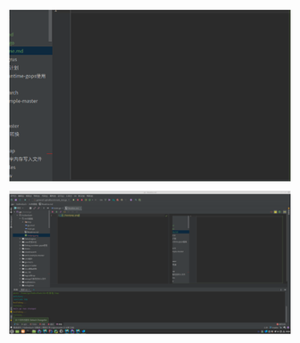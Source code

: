 


![abc](./testpng.png)




![bbb](https://github.com/mini-tiger/GoDevEach/raw/master/githubMarkdown图片/img/test1.png)